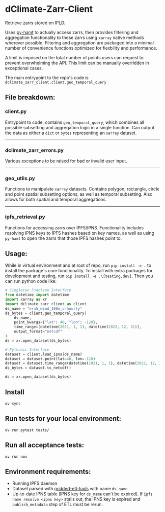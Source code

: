 # dClimate-Zarr-Client
Retrieve zarrs stored on IPLD.

Uses [py-hamt](https://github.com/dClimate/py-hamt) to actually access zarrs, then provides
filtering and aggregation functionality to these zarrs using `xarray` native methods wherever possible.
Filtering and aggregation are packaged into a minimal number of convenience functions optimized for flexbility
and performance.

A limit is imposed on the total number of points users can request to prevent overwhelming the API. This limit
can be manually overridden in exceptional cases.

The main entrypoint to the repo's code is `dclimate_zarr_client.client.geo_temporal_query`


## File breakdown:

### client.py

Entrypoint to code, contains `geo_temporal_query`, which combines all possible subsetting
and aggregation logic in a single function. Can output the data as either a `dict`
or `bytes` representing an `xarray` dataset.

---

### dclimate_zarr_errors.py

Various exceptions to be raised for bad or invalid user input.

---

### geo_utils.py

Functions to manipulate `xarray` datasets. Contains polygon, rectangle, circle and point spatial
subsetting options, as well as temporal subsetting. Also allows for both spatial and temporal
aggregations.

---

### ipfs_retrieval.py

Functions for accessing zarrs over IPFS/IPNS. Functionality includes resolving IPNS keys to IPFS hashes
based on key names, as well as using `py-hamt` to open the zarrs that those IPFS hashes point to.


##  Usage:

While in virtual environment and at root of repo, run `pip install -e .` to install the package's core functionality.
To install with extra packages for development and testing, run `pip install -e .\[testing,dev]`. Then you can run python
code like:

```python
# Singleton Function Interface
from datetime import datetime
import xarray as xr
import dclimate_zarr_client as client
ds_name = "era5_wind_100m_u-hourly"
ds_bytes = client.geo_temporal_query(
    ds_name,
    point_kwargs={"lat": 40, "lon": -120},
    time_range=[datetime(2021, 1, 1), datetime(2022, 12, 31)],
    output_format="netcdf"
)
ds = xr.open_dataset(ds_bytes)

# Pythonic Interface
dataset = client.load_ipns(ds_name)
dataset = dataset.point(lat=40, lon=-120)
dataset = dataset.time_range(datetime(2021, 1, 1), datetime(2022, 12, 31))
ds_bytes = dataset.to_netcdf()

ds = xr.open_dataset(ds_bytes)
```
## Install

```shell
uv sync
```

## Run tests for your local environment:
```shell
uv run pytest tests/
```

## Run all acceptance tests:
```shell
uv run nox
```

## Environment requirements:

- Running IPFS daemon
- Dataset parsed with [gridded-etl-tools](https://github.com/Arbol-Project/gridded-etl-tools/) with name `ds_name`
- Up-to-date IPNS table (IPNS key for `ds_name` can't be expired).
  If `ipfs name resolve <ipns key>` stalls out, the IPNS key is expired and `publish_metadata` step of ETL must be rerun.
